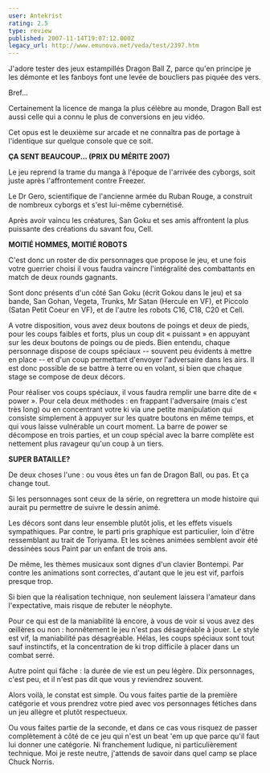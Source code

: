 ```yaml
---
user: Antekrist
rating: 2.5
type: review
published: 2007-11-14T19:07:12.000Z
legacy_url: http://www.emunova.net/veda/test/2397.htm
---
```

J'adore tester des jeux estampillés Dragon Ball Z, parce qu'en principe je les démonte et les fanboys font une levée de boucliers pas piquée des vers.  

Bref...  

Certainement la licence de manga la plus célèbre au monde, Dragon Ball est aussi celle qui a connu le plus de conversions en jeu vidéo.  

Cet opus est le deuxième sur arcade et ne connaîtra pas de portage à l'identique sur quelque console que ce soit.  

  

**ÇA SENT BEAUCOUP... (PRIX DU MÉRITE 2007)**  

Le jeu reprend la trame du manga à l'époque de l'arrivée des cyborgs, soit juste après l'affrontement contre Freezer.  

Le Dr Gero, scientifique de l'ancienne armée du Ruban Rouge, a construit de nombreux cyborgs et s'est lui-même cybernétisé.   

Après avoir vaincu les créatures, San Goku et ses amis affrontent la plus puissante des créations du savant fou, Cell.  

  

**MOITIÉ HOMMES, MOITIÉ ROBOTS**  

C'est donc un roster de dix personnages que propose le jeu, et une fois votre guerrier choisi il vous faudra vaincre l'intégralité des combattants en match de deux rounds gagnants.  

Sont donc présents d'un côté San Goku (écrit Gokou dans le jeu) et sa bande, San Gohan, Vegeta, Trunks, Mr Satan (Hercule en VF), et Piccolo (Satan Petit Coeur en VF), et de l'autre les robots C16, C18, C20 et Cell.  

A votre disposition, vous avez deux boutons de poings et deux de pieds, pour les coups faibles et forts, plus un coup dit « puissant » en appuyant sur les deux boutons de poings ou de pieds. Bien entendu, chaque personnage dispose de coups spéciaux -- souvent peu évidents à mettre en place -- et d'un coup permettant d'envoyer l'adversaire dans les airs. Il est donc possible de se battre à terre ou en volant, si bien que chaque stage se compose de deux décors.  

Pour réaliser vos coups spéciaux, il vous faudra remplir une barre dite de « power ». Pour cela deux méthodes : en frappant l'adversaire (mais c'est très long) ou en concentrant votre ki via une petite manipulation qui consiste simplement à appuyer sur les quatre boutons en même temps, et qui vous laisse vulnérable un court moment. La barre de power se décompose en trois parties, et un coup spécial avec la barre complète est nettement plus ravageur qu'un coup à un tiers.  

  

**SUPER BATAILLE?**  

De deux choses l'une : ou vous êtes un fan de Dragon Ball, ou pas. Et ça change tout.  

Si les personnages sont ceux de la série, on regrettera un mode histoire qui aurait pu permettre de suivre le dessin animé.  

Les décors sont dans leur ensemble plutôt jolis, et les effets visuels sympathiques. Par contre, le parti pris graphique est particulier, loin d'être ressemblant au trait de Toriyama. Et les scènes animées semblent avoir été dessinées sous Paint par un enfant de trois ans.  

De même, les thèmes musicaux sont dignes d'un clavier Bontempi. Par contre les animations sont correctes, d'autant que le jeu est vif, parfois presque trop.   

Si bien que la réalisation technique, non seulement laissera l'amateur dans l'expectative, mais risque de rebuter le néophyte.  

Pour ce qui est de la maniabilité là encore, à vous de voir si vous avez des œillères ou non : honnêtement le jeu n'est pas désagréable à jouer. Le style est vif, la maniabilité pas désagréable. Hélas, les coups spéciaux sont tout sauf instinctifs, et la concentration de ki trop difficile à placer dans un combat serré.  

Autre point qui fâche : la durée de vie est un peu légère. Dix personnages, c'est peu, et il n'est pas dit que vous y reviendrez souvent.  

Alors voilà, le constat est simple. Ou vous faites partie de la première catégorie et vous prendrez votre pied avec vos personnages fétiches dans un jeu allègre et plutôt respectueux.  

Ou vous faites partie de la seconde, et dans ce cas vous risquez de passer complètement à côté de ce jeu qui n'est un beat 'em up que parce qu'il faut lui donner une catégorie. Ni franchement ludique, ni particulièrement technique. Moi je reste neutre, j'attends de savoir dans quel camp se place Chuck Norris.